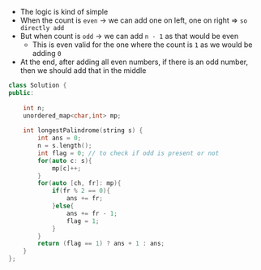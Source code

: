 - The logic is kind of simple
- When the count is `even` -> we can add one on left, one on right => `so directly add`
- But when count is `odd` -> we can add `n - 1` as that would be even
  - This is even valid for the one where the count is `1` as we would be adding `0`
- At the end, after adding all even numbers, if there is an odd number, then we should add that in the middle

```c++
class Solution {
public:
    
    int n;
    unordered_map<char,int> mp;
    
    int longestPalindrome(string s) {
        int ans = 0;
        n = s.length();
        int flag = 0; // to check if odd is present or not
        for(auto c: s){
            mp[c]++;
        }
        for(auto [ch, fr]: mp){
            if(fr % 2 == 0){
                ans += fr;
            }else{
                ans += fr - 1;
                flag = 1;
            }
        }
        return (flag == 1) ? ans + 1 : ans;
    }
};
```
